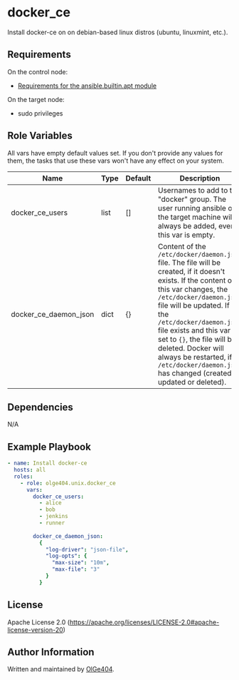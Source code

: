 docker_ce
=========

Install docker-ce on on debian-based linux distros (ubuntu, linuxmint, etc.).

Requirements
------------

On the control node:

* [Requirements for the ansible.builtin.apt module](https://docs.ansible.com/ansible/latest/collections/ansible/builtin/apt_module.html#requirements)


On the target node:

* sudo privileges

Role Variables
--------------

All vars have empty default values set. If you don't provide any values for them, the tasks that use these vars won't have any effect on your system.

| Name                  | Type | Default | Description                                                                                |
| --------------------- | ---- | ------- | ------------------------------------------------------------------------------------------ |
| docker_ce_users        | list | []      | Usernames to add to the "docker" group. The user running ansible on the target machine will always be added, even if this var is empty. |
| docker_ce_daemon_json | dict | {}      | Content of the `/etc/docker/daemon.json` file. The file will be created, if it doesn't exists. If the content of this var changes, the `/etc/docker/daemon.json` file will be updated. If the `/etc/docker/daemon.json` file exists and this var is set to `{}`, the file will be deleted. Docker will always be restarted, if `/etc/docker/daemon.json` has changed (created, updated or deleted). |

Dependencies
------------

N/A

Example Playbook
----------------

```yaml
- name: Install docker-ce
  hosts: all
  roles:
    - role: olge404.unix.docker_ce
      vars:
        docker_ce_users:
          - alice
          - bob
          - jenkins
          - runner
        
        docker_ce_daemon_json:
          {
            "log-driver": "json-file",
            "log-opts": {
              "max-size": "10m",
              "max-file": "3"
            }
          }
```

License
-------

Apache License 2.0 (https://apache.org/licenses/LICENSE-2.0#apache-license-version-20)

Author Information
------------------

Written and maintained by [OlGe404](https://github.com/OlGe404).

